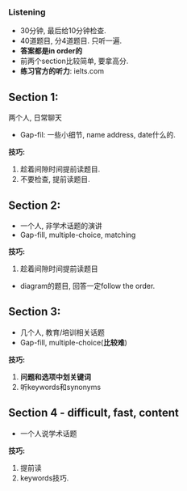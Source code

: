 ### Listening

- 30分钟, 最后给10分钟检查.
- 40道题目, 分4道题目. 只听一遍.
- **答案都是in order的**
- 前两个section比较简单, 要拿高分.
- **练习官方的听力**: ielts.com



## Section 1: 

两个人, 日常聊天

- Gap-fil: 一些小细节, name address, date什么的.



**技巧:**

1. 趁着间隙时间提前读题目.
2. 不要检查, 提前读题目.



## Section 2: 

- 一个人, 非学术话题的演讲
- Gap-fill, multiple-choice, matching



**技巧:**

1. 趁着间隙时间提前读题目

- diagram的题目, 回答一定follow the order.



## Section 3:

- 几个人, 教育/培训相关话题
- Gap-fill, multiple-choice(**比较难**)



**技巧:**

1. **问题和选项中划关键词**
2. 听keywords和synonyms



## Section 4 - difficult, fast, content

- 一个人说学术话题

  



**技巧:** 

1. 提前读
2. keywords技巧.



